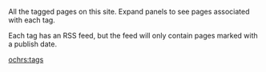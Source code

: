 All the tagged pages on this site.  Expand panels to see pages associated with each tag.

Each tag has an RSS feed, but the feed will only contain pages marked with a publish date.

<ochrs:tags>